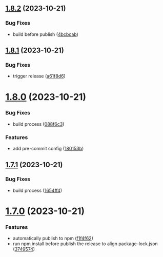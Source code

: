 ## [1.8.2](https://github.com/okaufmann/lens-extension-fluxcd/compare/v1.8.1...v1.8.2) (2023-10-21)


### Bug Fixes

* build before publish ([4bcbcab](https://github.com/okaufmann/lens-extension-fluxcd/commit/4bcbcabf78e55144d50526acbb6105e5c2222c80))



## [1.8.1](https://github.com/okaufmann/lens-extension-fluxcd/compare/v1.8.0...v1.8.1) (2023-10-21)


### Bug Fixes

* trigger release ([a61f8d6](https://github.com/okaufmann/lens-extension-fluxcd/commit/a61f8d60e0be8fd82f17d9fa7fe5c11f192e1605))



# [1.8.0](https://github.com/okaufmann/lens-extension-fluxcd/compare/v1.7.1...v1.8.0) (2023-10-21)


### Bug Fixes

* build process ([088f6c3](https://github.com/okaufmann/lens-extension-fluxcd/commit/088f6c369948f9d4aa2fde7e8974aa6e14b36bcc))


### Features

* add pre-commit config ([180153b](https://github.com/okaufmann/lens-extension-fluxcd/commit/180153bf26afb9c893b198a19b443769cb343faf))



## [1.7.1](https://github.com/okaufmann/lens-extension-fluxcd/compare/v1.7.0...v1.7.1) (2023-10-21)


### Bug Fixes

* build process ([1654ff4](https://github.com/okaufmann/lens-extension-fluxcd/commit/1654ff49d751b4f4b6d166599da945651a588bb3))



# [1.7.0](https://github.com/okaufmann/lens-extension-fluxcd/compare/v1.6.1...v1.7.0) (2023-10-21)


### Features

* automatically publish to npm ([f1f4f62](https://github.com/okaufmann/lens-extension-fluxcd/commit/f1f4f6252372f525c8d792eefed480a1e40ff4ab))
* run npm install before publish the release to align package-lock.json ([3749574](https://github.com/okaufmann/lens-extension-fluxcd/commit/3749574be462dd7a64dbd7ba01ad604f6bfd8037))



